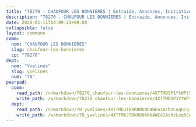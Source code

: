 ```yaml
---
title: "78270 - CHAUFOUR LES BONNIERES | Entraide, Annonces, Initiatives"
description: "78270 - CHAUFOUR LES BONNIERES | Entraide, Annonces, Initiatives"
date: 2020-01-11T14:09:21+09:00
collapsible: false
layout: commune
comm:
  nom: "CHAUFOUR LES BONNIERES"
  slug: chaufour-les-bonnieres
  cp: "78270"
dept:
  nom: "Yvelines"
  slug: yvelines
  num: "78"
peerpad:
  comm:
    read_path: /r/markdown/78270_chaufour-les-bonnieres/4XTTMDSP1YtWPt5ZBzpy4DGGEknY9ZqMGSNG3rTsreJoTeNfk
    write_path: /w/markdown/78270_chaufour-les-bonnieres/4XTTMDSP1YtWPt5ZBzpy4DGGEknY9ZqMGSNG3rTsreJoTeNfk-K3TgUKdqZ1rP8JUggpepzmReqQrFSC5oMoaJYQZCQVgra7NTw7CEETt67rUbbWRzMFmuFYTNZ4PGh1scaKfTaTLnXuT3tU5VYEEmvbb3myFWzGikRRbQoXbGpF3mYRBz4UGB33u4
  dept:
    read_path: /r/markdown/78_yvelines/4XTTM6JTBkR8NkNb4WEo1AchzLuq6Cg73ydg7w9pErcQZA13p
    write_path: /w/markdown/78_yvelines/4XTTM6JTBkR8NkNb4WEo1AchzLuq6Cg73ydg7w9pErcQZA13p-K3TgUBFRQCPZwoWqJkunXeSjdgbtU3xzUSsui8DBc3rCTw6mbo4gNvfQRdE99JD3AnVW7fzseq687LKfGWCfAPajih5ByiZ3SpFz1r449oWaDnM5BHKZTbYtf6pEhRvzWbcazhrS
---
```


